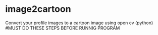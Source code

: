 # image2cartoon
Convert your profile images to a cartoon image using open cv (python)
#MUST DO THESE STEPS BEFORE RUNNIG PROGRAM
